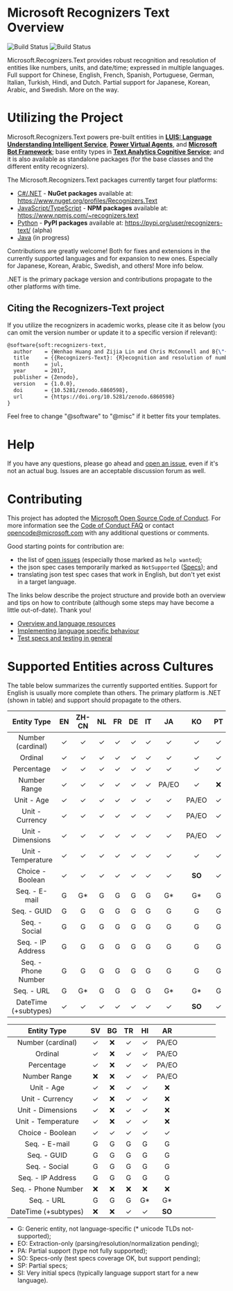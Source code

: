 # Microsoft Recognizers Text Overview

![Build Status](https://msrasia.visualstudio.com/_apis/public/build/definitions/310c848f-b260-4305-9255-b97bfb69974b/116/badge)
![Build Status](https://ci.appveyor.com/api/projects/status/github/Microsoft/Recognizers-Text?branch=master&svg=true&passingText=all%20plats%20-%20OK)

Microsoft.Recognizers.Text provides robust recognition and resolution of entities like numbers, units, and date/time; expressed in multiple languages. Full support for Chinese, English, French, Spanish, Portuguese, German, Italian, Turkish, Hindi, and Dutch. Partial support for Japanese, Korean, Arabic, and Swedish. More on the way.

# Utilizing the Project

Microsoft.Recognizers.Text powers pre-built entities in [**LUIS: Language Understanding Intelligent Service**](https://www.luis.ai/home), [**Power Virtual Agents**](https://powervirtualagents.microsoft.com/en-us/), and [**Microsoft Bot Framework**](https://dev.botframework.com/); base entity types in [**Text Analytics Cognitive Service**](https://docs.microsoft.com/en-us/azure/cognitive-services/text-analytics/how-tos/text-analytics-how-to-entity-linking); and it is also available as standalone packages (for the base classes and the different entity recognizers).

The Microsoft.Recognizers.Text packages currently target four platforms:
* [C#/.NET](https://github.com/Microsoft/Recognizers-Text/tree/master/.NET) - **NuGet packages** available at: https://www.nuget.org/profiles/Recognizers.Text
* [JavaScript/TypeScript](https://github.com/Microsoft/Recognizers-Text/tree/master/JavaScript/packages/recognizers-text-suite) - **NPM packages** available at: https://www.npmjs.com/~recognizers.text
* [Python](https://github.com/Microsoft/Recognizers-Text/tree/master/Python) - **PyPI packages** available at: https://pypi.org/user/recognizers-text/ (alpha)
* [Java](https://github.com/Microsoft/Recognizers-Text/tree/master/Java) (in progress)

Contributions are greatly welcome! Both for fixes and extensions in the currently supported languages and for expansion to new ones.
Especially for Japanese, Korean, Arabic, Swedish, and others! More info below.

.NET is the primary package version and contributions propagate to the other platforms with time.

## Citing the Recognizers-Text project

If you utilize the recognizers in academic works, please cite it as below (you can omit the version number or update it to a specific version if relevant):

```tex
@software{soft:recognizers-text,
  author    = {Wenhao Huang and Zijia Lin and Chris McConnell and B{\"{o}}rje F. Karlsson},
  title     = {{Recognizers-Text}: {R}ecognition and resolution of numbers, units, and date/time entities expressed across multiple languages},
  month     = jul,
  year      = 2017,
  publisher = {Zenodo},
  version   = {1.0.0},
  doi       = {10.5281/zenodo.6860598},
  url       = {https://doi.org/10.5281/zenodo.6860598}
}
```

Feel free to change "@software" to "@misc" if it better fits your templates.

# Help

If you have any questions, please go ahead and [open an issue](https://github.com/Microsoft/Recognizers-Text/issues/new/choose), even if it's not an actual bug. Issues are an acceptable discussion forum as well.

# Contributing

This project has adopted the [Microsoft Open Source Code of Conduct](https://opensource.microsoft.com/codeofconduct/). For more information see the [Code of Conduct FAQ](https://opensource.microsoft.com/codeofconduct/faq/) or contact [opencode@microsoft.com](mailto:opencode@microsoft.com) with any additional questions or comments.

Good starting points for contribution are:
* the list of [open issues](https://github.com/Microsoft/Recognizers-Text/issues) (especially those marked as ```help wanted```); 
* the json spec cases temporarily marked as ```NotSupported``` ([Specs](./Specs)); and
* translating json test spec cases that work in English, but don't yet exist in a target language.

The links below describe the project structure and provide both an overview and tips on how to contribute (although some steps may have become a little out-of-date). Thank you!

* [Overview and language resources](https://blog.botframework.com/2018/01/24/contributing-luis-microsoft-recognizers-text-part-1/)
* [Implementing language specific behaviour](https://blog.botframework.com/2018/02/01/contributing-luis-microsoft-recognizers-text-part-2/)
* [Test specs and testing in general](https://blog.botframework.com/2018/02/12/contributing-luis-microsoft-recognizers-text-part-3/)

# Supported Entities across Cultures

The table below summarizes the currently supported entities. Support for English is usually more complete than others. The primary platform is .NET (shown in table) and support should propagate to the others.

| Entity Type       | EN      | ZH-CN   | NL    | FR     | DE    | IT      | JA     | KO     | PT     | ES      |
|:-----------------:|:-------:|:-------:|:-----:|:------:|:-----:|:-------:|:------:|:------:|:------:|:-------:| 
| Number (cardinal)    | ✓    | ✓       | ✓    | ✓     | ✓     | ✓       | ✓      | ✓     | ✓      | ✓       |
| Ordinal              | ✓    | ✓       | ✓    | ✓     | ✓     | ✓       | ✓      | ✓     | ✓      | ✓       |
| Percentage           | ✓    | ✓       | ✓    | ✓     | ✓     | ✓       | ✓      | ✓     | ✓      | ✓       |
| Number Range         | ✓    | ✓       | ✓    | ✓     | ✓     | ✓       | PA/EO  | ✓      | :x:    | ✓       |
| Unit - Age           | ✓    | ✓       | ✓    | ✓     | ✓     | ✓       | ✓      | PA/EO  | ✓     | ✓       |
| Unit - Currency      | ✓    | ✓       | ✓    | ✓     | ✓     | ✓       | ✓      | PA/EO  | ✓     | ✓       |
| Unit - Dimensions    | ✓    | ✓       | ✓    | ✓     | ✓     | ✓       | ✓      | PA/EO  | ✓      | ✓      | 
| Unit - Temperature   | ✓    | ✓       | ✓    | ✓     | ✓     | ✓       | ✓      | ✓     | ✓      | ✓      | 
| Choice - Boolean     | ✓    | ✓       | ✓    | ✓     | ✓     | ✓       | ✓      | **SO** | ✓     | ✓       | 
| Seq. - E-mail        | G    | G*       | G    | G      | G     | G       | G*     | G*     | G      | G       |
| Seq. - GUID          | G    | G        | G    | G      | G     | G       | G      | G      | G      | G       |
| Seq. - Social        | G    | G        | G    | G      | G     | G       | G      | G      | G      | G       |
| Seq. - IP Address    | G    | G        | G    | G      | G     | G       | G      | G      | G      | G       |
| Seq. - Phone Number  | G    | G        | G    | G      | G     | G       | G      | G      | G      | G       |
| Seq. - URL           | G    | G*       | G    | G      | G     | G       | G*     | G*     | G      | G       |
| DateTime (+subtypes) | ✓    | ✓       | ✓    | ✓     | ✓     | ✓       | ✓      | **SO** | ✓     | ✓       | 

| Entity Type       | SV      | BG      | TR    | HI     | AR     |         |        |        |        |         |
|:-----------------:|:-------:|:-------:|:-----:|:------:|:------:|:-------:|:------:|:------:|:------:|:-------:| 
| Number (cardinal)    | ✓    | :x:     | ✓    | ✓      | PA/EO  |         |        |        |        |         |
| Ordinal              | ✓    | :x:     | ✓    | ✓      | PA/EO  |         |        |        |        |         |
| Percentage           | ✓    | :x:     | ✓    | ✓      | PA/EO  |         |        |        |        |         |
| Number Range         | :x:  | :x:     | ✓     | ✓     | PA/EO  |         |        |        |        |         |
| Unit - Age           | ✓    | :x:     | ✓     | ✓     | :x:    |         |        |        |        |         |
| Unit - Currency      | ✓    | :x:     | ✓     | ✓     | :x:    |         |        |        |        |         |
| Unit - Dimensions    | ✓    | :x:     | ✓     | ✓     | :x:    |         |        |        |        |         | 
| Unit - Temperature   | ✓    | :x:     | ✓     | ✓     | :x:    |         |        |        |        |         | 
| Choice - Boolean     | ✓    | ✓      | ✓     | ✓      | ✓     |         |        |        |        |         |
| Seq. - E-mail        | G    | G       | G     | G      | G      |         |        |        |        |         |
| Seq. - GUID          | G    | G       | G     | G      | G      |         |        |        |        |         |
| Seq. - Social        | G    | G       | G     | G      | G      |         |        |        |        |         |
| Seq. - IP Address    | G    | G       | G     | G      | G      |         |        |        |        |         |
| Seq. - Phone Number  | :x:  | :x:     | :x:   | :x:    | :x:    |         |        |        |        |         |
| Seq. - URL           | G    | G       | G     | G*     | G*     |         |        |        |        |         |
| DateTime (+subtypes) | :x:  | :x:     | ✓     | ✓     | **SO** |         |        |        |        |         |

* G: Generic entity, not language-specific (* unicode TLDs not-supported);
* EO: Extraction-only (parsing/resolution/normalization pending);
* PA: Partial support (type not fully supported);
* SO: Specs-only (test specs coverage OK, but support pending);
* SP: Partial specs;
* SI: Very initial specs (typically language support start for a new language).
